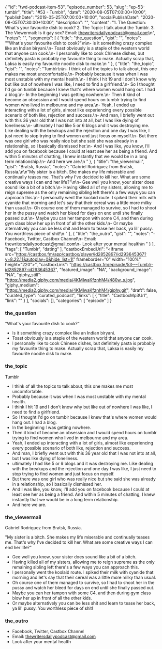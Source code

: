 {
	"id": "twd-podcast-item-53",
	"episode_number": 53,
	"slug": "ep-53-tumblr",
	"title": "#53 - Tumblr",
	"date": "2020-08-05T07:00:00+10:00",
	"publishDate": "2019-05-25T07:00:00+10:00",
	"socialPublishDate": "2020-08-05T07:30:00+10:00",
	"description": "",
	"content": "1. The Question: What's your favourite dish to cook? 2. The Topic: I talk about the Tumblr. 3. The Viewermail: Is it gay sex? Email: thewritersdailypodcast@gmail.com\n",
	"notes": "",
	"segments": [
		{
			"title": "the_question",
			"gist": "",
			"notes": "\"What's your favourite dish to cook?\"\n\n- Is it something crazy complex like an Indian biryani.\n- Toast obviously is a staple of the western world that anyone can cook.\n- I personally like to cook Chinese dishes, but definitely pasta is probably my favourite thing to make. Actually scrap that, Laksa is easily my favourite noodle disk to make.\n      "
		},
		{
			"title": "the_topic",
			"gist": "",
			"notes": "Tumblr\n\n- I think of all the topics to talk about, this one makes me most uncomfortable.\n- Probably because it was when I was most unstable with my mental health.\n- I think I hit 19 and I don't know why but like out of nowhere I was like, I need to find a girlfriend.\n- So I thought I'd go on tumblr because I knew that's where women would hang out. I had a blog.\n- In the beginning I was getting nowhere.\n- Then it kind of become an obsession and I would spend hours on tumblr trying to find women who lived in melbourne and my area.\n- Yeah, I ended up interacting with a lot of girls, almost like experiencing every possible scenario of both like, rejection and success.\n- And man, I briefly went out with this 36 year old that I was not into at all, but I was like dying of loneliness.\n- ultimately I had like 5 or 6 blogs and it was destroying me. Like dealing with the breakups and the rejection and one day I was like, I just need to stop trying to find women and just focus on myself.\n- But there was one girl who was really nice but she said she was already in a relationship, so I basically dismissed her.\n- And I was like, you know, I'll add you on facebook because I could at least see her as being a friend. And within 5 minutes of chatting, I knew instantly that we would be in a long term relationship.\n- And here we are.\n      "
		},
		{
			"title": "the_viewermail",
			"gist": "Bratsk, Russia",
			"notes": "Gabriel Rodriguez from Bratsk, Russia.\n\n\"My sister is a bitch. She makes my life miserable and continually teases me. That's why I've decided to kill her. What are some creative ways I can end her life?\"\n\n- Gee well you know, your sister does sound like a bit of a bitch.\n- Having killed all of my sisters, allowing me to reign supreme as the only remaining sibling left there's a few ways you can approach this.\n- I personally went the koolaid route. I spiked their milk with cyanide that morning and let's say that their cereal was a little more milky than usual.\n- Oh course one of them managed to survive, so I had to shoot her in the pussy and watch her bleed for days on end until she finally passed out.\n- Maybe you can her tampon with some C4, and then during gym class blow her up in front of all the other kids.\n- Or maybe alternatively you can be less shit and learn to tease her back, ya lil' pussy. You worthless piece of shit!\n      "
		},
		{
			"title": "the_outro",
			"gist": "",
			"notes": "- Facebook, Twitter, Castbox Channel\n- Email: thewritersdailypodcast@gmail.com\n- Look after your mental health\n      "
		}
	],
	"tags": [
		"Tumblr",
		"dating"
	],
	"castboxEmbedUrl": "<iframe src=\"https://castbox.fm/app/castbox/player/id2852897/id293645367?v=8.22.11&autoplay=0&hide_list=1\" frameborder=\"0\" width=\"100%\" height=\"220\"></iframe>",
	"castboxLink": "https://castbox.fm/episode/53---Tumblr-id2852897-id293645367",
	"featured_image": "NA",
	"background_image": "NA",
	"giphy_still": "https://media2.giphy.com/media/4KMlwaKfznhM4/480w_s.jpg",
	"giphy_medium": "https://media2.giphy.com/media/4KMlwaKfznhM4/giphy.gif",
	"draft": false,
	"curated_type": "curated_podcast",
	"links": [
		{
			"title": "CastboxMp3Url",
			"link": ""
		}
	],
	"socials": [],
	"categories": [
		"episode"
	]
}

### the_question

"What's your favourite dish to cook?"

- Is it something crazy complex like an Indian biryani.
- Toast obviously is a staple of the western world that anyone can cook.
- I personally like to cook Chinese dishes, but definitely pasta is probably my favourite thing to make. Actually scrap that, Laksa is easily my favourite noodle disk to make.
      
### the_topic

Tumblr

- I think of all the topics to talk about, this one makes me most uncomfortable.
- Probably because it was when I was most unstable with my mental health.
- I think I hit 19 and I don't know why but like out of nowhere I was like, I need to find a girlfriend.
- So I thought I'd go on tumblr because I knew that's where women would hang out. I had a blog.
- In the beginning I was getting nowhere.
- Then it kind of become an obsession and I would spend hours on tumblr trying to find women who lived in melbourne and my area.
- Yeah, I ended up interacting with a lot of girls, almost like experiencing every possible scenario of both like, rejection and success.
- And man, I briefly went out with this 36 year old that I was not into at all, but I was like dying of loneliness.
- ultimately I had like 5 or 6 blogs and it was destroying me. Like dealing with the breakups and the rejection and one day I was like, I just need to stop trying to find women and just focus on myself.
- But there was one girl who was really nice but she said she was already in a relationship, so I basically dismissed her.
- And I was like, you know, I'll add you on facebook because I could at least see her as being a friend. And within 5 minutes of chatting, I knew instantly that we would be in a long term relationship.
- And here we are.
      
### the_viewermail

Gabriel Rodriguez from Bratsk, Russia.

"My sister is a bitch. She makes my life miserable and continually teases me. That's why I've decided to kill her. What are some creative ways I can end her life?"

- Gee well you know, your sister does sound like a bit of a bitch.
- Having killed all of my sisters, allowing me to reign supreme as the only remaining sibling left there's a few ways you can approach this.
- I personally went the koolaid route. I spiked their milk with cyanide that morning and let's say that their cereal was a little more milky than usual.
- Oh course one of them managed to survive, so I had to shoot her in the pussy and watch her bleed for days on end until she finally passed out.
- Maybe you can her tampon with some C4, and then during gym class blow her up in front of all the other kids.
- Or maybe alternatively you can be less shit and learn to tease her back, ya lil' pussy. You worthless piece of shit!
      
### the_outro

- Facebook, Twitter, Castbox Channel
- Email: thewritersdailypodcast@gmail.com
- Look after your mental health
      
